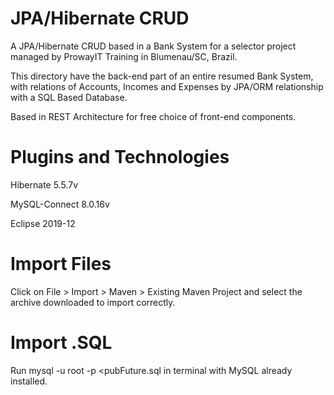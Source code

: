 # JPA/Hibernate CRUD
A JPA/Hibernate CRUD based in a Bank System for a selector project managed by ProwayIT Training in Blumenau/SC, Brazil.

This directory have the back-end part of an entire resumed Bank System, with relations of Accounts, Incomes and Expenses by JPA/ORM relationship with a SQL Based Database.

Based in REST Architecture for free choice of front-end components.

# Plugins and Technologies
Hibernate 5.5.7v

MySQL-Connect 8.0.16v

Eclipse 2019-12

# Import Files
Click on File > Import > Maven > Existing Maven Project and select the archive downloaded to import correctly.

# Import .SQL
Run mysql -u root -p <pubFuture.sql in terminal with MySQL already installed. 
